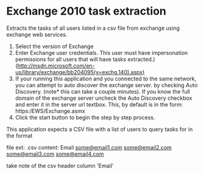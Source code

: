 # Exchange 2010 task extraction

Extracts the tasks of all users listed in a csv file from exchange using exchange web services.

1. Select the version of Exchange
2. Enter Exchange user credentials. 
This user must have impersonation permissions for all users that will have tasks extracted.)
(http://msdn.microsoft.com/en-us/library/exchange/bb204095(v=exchg.140).aspx)
3. If your running this application and you connected to the same network, you can attempt
to auto discover the exchange server. by checking Auto Discovery. (note* this can take a couple minutes). 
If you know the full domain of the exchange server uncheck the Auto Discovery checkbox and enter it in the 
server url textbox. This, by default is in the form: https:<you full domain url>/EWS/Exchange.asmx
4. Click the start button to begin the step by step process.

This application expects a CSV file with a list of users to query tasks for in the format

file ext: .csv
content:
Email
some@email1.com
some@email2.com
some@email3.com
some@email4.com

take note of the csv header column 'Email'
